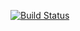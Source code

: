 [![Build Status](https://travis-ci.org/VistunovMaxim/lab3.svg?branch=master)](https://travis-ci.org/VistunovMaxim/lab3)
